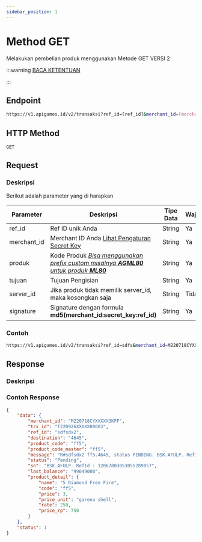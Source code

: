 ```yaml
---
sidebar_position: 1
---
```


# Method GET

Melakukan pembelian produk menggunakan Metode GET VERSI 2

:::warning
[BACA KETENTUAN](/docs/v2/pendahuluan)

:::

## Endpoint

```bash
https://v1.apigames.id/v2/transaksi?ref_id=[ref_id]&merchant_id=[merchant_id]&produk=[kode_produk]&tujuan=[tujuan]&signature=[signature]&server_id=[server_id]
```

## HTTP Method

```
GET
```

## Request

### Deskripsi

Berikut adalah parameter yang di harapkan

| Parameter   | Deskripsi                                                                                        | Tipe Data | Wajib |
| ----------- | ------------------------------------------------------------------------------------------------ | --------- | ----- |
| ref_id      | Ref ID unik Anda                                                                                 | String    | Ya    |
| merchant_id | Merchant ID Anda [Lihat Pengaturan Secret Key](https://member.apigames.id/pengaturan/secret-key) | String    | Ya    |
| produk      | Kode Produk [_Bisa menggunakan prefix custom misalnya **AGML80** untuk produk **ML80**_](#)      | String    | Ya    |
| tujuan      | Tujuan Pengisian                                                                                 | String    | Ya    |
| server_id      | Jika produk tidak memilik server_id, maka kosongkan saja                                                                                 | String    | Tidak    |
| signature   | Signature dengan formula **md5(merchant_id:secret_key:ref_id)**      | String    | Ya    |

### Contoh

```bash
https://v1.apigames.id/v2/transaksi?ref_id=sdfs&merchant_id=M220718CYXXXXX3KFF&produk=ff5&tujuan=4645&signature=30d19bbcd6c9784c020b135c818e8291c00e1a3d12e143c7bb924492c1e57cfb&server_id
```

## Response

### Deskripsi
### Contoh Response

```json
{
    "data": {
        "merchant_id": "M220718CYXXXXX3KFF",
        "trx_id": "T220926XXXXX00003",
        "ref_id": "sdfsdx2",
        "destination": "4645",
        "product_code": "ff5",
        "product_code_master": "ff5",
        "message": "R#sdfsdx2 ff5.4645, status PENDING. BSK.AFULP. RefId : 12067803053055289057. Sisa saldo 99049000",
        "status": "Pending",
        "sn": "BSK.AFULP. RefId : 12067803053055289057",
        "last_balance": "99049000",
        "product_detail": {
            "name": "5 Diamond Free Fire",
            "code": "ff5",
            "price": 3,
            "price_unit": "garena shell",
            "rate": 250,
            "price_rp": 750
        }
    },
    "status": 1
}
```

